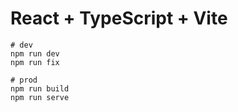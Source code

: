 # React + TypeScript + Vite

```shell
# dev
npm run dev
npm run fix

# prod
npm run build
npm run serve
```
